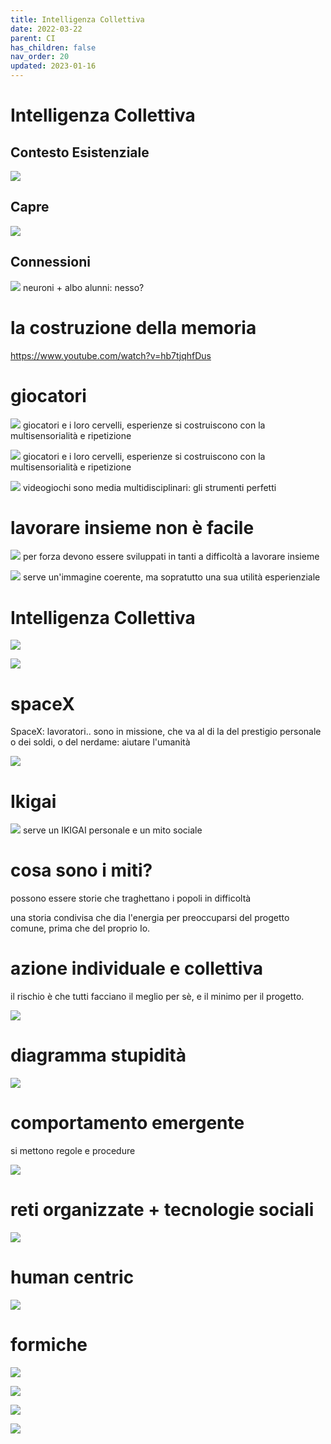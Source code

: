```yaml
---
title: Intelligenza Collettiva
date: 2022-03-22
parent: CI
has_children: false
nav_order: 20
updated: 2023-01-16
---
```

# Intelligenza Collettiva

## Contesto Esistenziale

![](../../../assets/img/gamedev/img-ci/galassia.webp)
## Capre

![](../../../assets/img/gamedev/img-ci/goats_tree.webp)
## Connessioni

![](../../../assets/img/gamedev/img-ci/neurons.webp)
neuroni + albo alunni: nesso?

# la costruzione della memoria
<https://www.youtube.com/watch?v=hb7tjqhfDus>

# giocatori
![](../../../assets/img/gamedev/img-ci/videogame-brain.webp)
giocatori e i loro cervelli, esperienze si costruiscono con la multisensorialità e ripetizione

![](../../../assets/img/gamedev/img-ci/videogamer-brain.webp)
giocatori e i loro cervelli, esperienze si costruiscono con la multisensorialità e ripetizione


![](../../../assets/img/gamedev/img-ci/multidisplipines.webp)
videogiochi sono media multidisciplinari: gli strumenti perfetti
# lavorare insieme non è facile

![](../../../assets/img/gamedev/img-ci/progetti-di-gruppo.webp)
per forza devono essere sviluppati in tanti a difficoltà a lavorare insieme

![](../../../assets/img/gamedev/img-ci/knowledge-experience.webp)
serve un'immagine coerente, ma sopratutto una sua utilità esperienziale

# Intelligenza Collettiva

![](../../../assets/img/gamedev/img-ci/intelligenza_collettiva.webp)

![](../../../assets/img/gamedev/img-ci/intelligenza_collettiva_2.webp)
# spaceX
SpaceX: lavoratori.. sono in missione, che va al di la del prestigio personale o dei soldi, o del nerdame: aiutare l'umanità

![](../../../assets/img/gamedev/img-ci/spacex-workers.webp)
# Ikigai

![](../../../assets/img/gamedev/img-ci/ikigai.webp)
serve un IKIGAI personale
e un mito sociale

# cosa sono i miti?
possono essere storie che traghettano i popoli in difficoltà

una storia condivisa che dia l'energia per preoccuparsi del progetto comune, prima che del proprio Io. 

# azione individuale e collettiva

il rischio è che tutti facciano il meglio per sè, e il minimo per il progetto.

![](../../../assets/img/gamedev/img-ci/caos-media.webp)

# diagramma stupidità

![](../../../assets/img/gamedev/img-ci/diagramma-di-cipolla-stupidita_featured.webp)

# comportamento emergente

si mettono regole e procedure  

![](../../../assets/img/gamedev/img-ci/radici.webp)

# reti organizzate +  tecnologie sociali 

![](../../../assets/img/gamedev/img-ci/intelligenza_collettiva_3.webp)

# human centric

![](../../../assets/img/gamedev/img-ci/humanistic-player.webp)

# formiche

![](../../../assets/img/gamedev/img-ci/ant_1.webp)

![](../../../assets/img/gamedev/img-ci/ant_2.webp)

![](../../../assets/img/gamedev/img-ci/ant_3.webp)

![](../../../assets/img/gamedev/img-ci/ant_4.webp)
